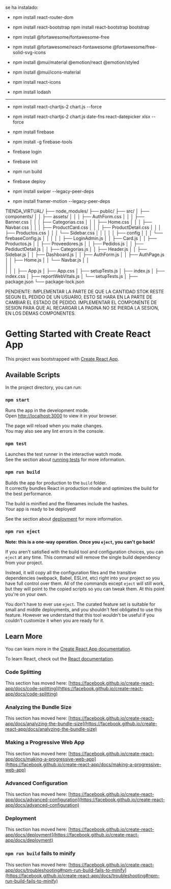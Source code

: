 se ha instalado:



- npm install react-router-dom

- npm install react-bootstrap
npm install react-bootstrap bootstrap


- npm install @fortawesome/fontawesome-free
- npm install @fortawesome/react-fontawesome @fortawesome/free-solid-svg-icons
- npm install @mui/material @emotion/react @emotion/styled
- npm install @mui/icons-material
- npm install react-icons
- npm install lodash
-----
- npm install react-chartjs-2 chart.js --force
- npm install react-chartjs-2 chart.js date-fns react-datepicker xlsx --force






- npm install firebase
- npm install -g firebase-tools

- firebase login
- firebase init
- npm run build
- firebase deploy
- npm install swiper --legacy-peer-deps
-  npm install framer-motion --legacy-peer-deps




TIENDA_VIRTUAL/
├── node_modules/
├── public/
├── src/
│   ├── components/
│   │   ├── assets/
│   │   │   ├── AuthForm.css
│   │   │   ├── Banner.css
│   │   │   ├── Categorias.css
│   │   │   ├── Home.css
│   │   │   ├── Navbar.css
│   │   │   ├── ProductCard.css
│   │   │   ├── ProductDetail.css
│   │   │   ├── Productos.css
│   │   │   └── Sidebar.css
│   │   │
│   │   ├── config
│   │   │   └── firebaseConfig.js
│   │   │
│   │   ├── LoginAdmin.js
│   │   ├── Card.js
│   │   ├── Productos.js
│   │   ├── Proveedores.js
│   │   ├── Pedidos.js
│   │   ├── PediductDetail.js
│   │   ├── Categorias.js
│   │   ├── Header.js
│   │   ├── Sidebar.js
│   │   ├── Dashboard.js
│   │   ├── AuthForm.js
│   │   ├── AuthPage.js
│   │   ├── Home.js
│   │   └── Navbar.js
│   │   
│   │   
│   │
│   ├── App.js
│   ├── App.css
│   ├── setupTests.js
│   ├── index.js
│   ├── index.css
│   ├── reportWebVitals.js
│   └── setupTests.js
│
├── package.json
└── package-lock.json


PENDIENTE:
IMPLEMENTAR LA PARTE DE QUE LA CANTIDAD STOK RESTE SEGUN EL PEDIDO DE UN USUARIO, ESTO SE HARA EN LA PARTE DE CAMBIAR EL ESTADO DE PEDIDO.
IMPLEMENTAR EL COMPONENTE DE SESION PARA QUE AL RECARGAR LA PAGINA NO SE PIERDA LA SESION, EN LOS DEMAS COMPONENTES.


























































# Getting Started with Create React App

This project was bootstrapped with [Create React App](https://github.com/facebook/create-react-app).

## Available Scripts

In the project directory, you can run:

### `npm start`

Runs the app in the development mode.\
Open [http://localhost:3000](http://localhost:3000) to view it in your browser.

The page will reload when you make changes.\
You may also see any lint errors in the console.

### `npm test`

Launches the test runner in the interactive watch mode.\
See the section about [running tests](https://facebook.github.io/create-react-app/docs/running-tests) for more information.

### `npm run build`

Builds the app for production to the `build` folder.\
It correctly bundles React in production mode and optimizes the build for the best performance.

The build is minified and the filenames include the hashes.\
Your app is ready to be deployed!

See the section about [deployment](https://facebook.github.io/create-react-app/docs/deployment) for more information.

### `npm run eject`

**Note: this is a one-way operation. Once you `eject`, you can't go back!**

If you aren't satisfied with the build tool and configuration choices, you can `eject` at any time. This command will remove the single build dependency from your project.

Instead, it will copy all the configuration files and the transitive dependencies (webpack, Babel, ESLint, etc) right into your project so you have full control over them. All of the commands except `eject` will still work, but they will point to the copied scripts so you can tweak them. At this point you're on your own.

You don't have to ever use `eject`. The curated feature set is suitable for small and middle deployments, and you shouldn't feel obligated to use this feature. However we understand that this tool wouldn't be useful if you couldn't customize it when you are ready for it.

## Learn More

You can learn more in the [Create React App documentation](https://facebook.github.io/create-react-app/docs/getting-started).

To learn React, check out the [React documentation](https://reactjs.org/).

### Code Splitting

This section has moved here: [https://facebook.github.io/create-react-app/docs/code-splitting](https://facebook.github.io/create-react-app/docs/code-splitting)

### Analyzing the Bundle Size

This section has moved here: [https://facebook.github.io/create-react-app/docs/analyzing-the-bundle-size](https://facebook.github.io/create-react-app/docs/analyzing-the-bundle-size)

### Making a Progressive Web App

This section has moved here: [https://facebook.github.io/create-react-app/docs/making-a-progressive-web-app](https://facebook.github.io/create-react-app/docs/making-a-progressive-web-app)

### Advanced Configuration

This section has moved here: [https://facebook.github.io/create-react-app/docs/advanced-configuration](https://facebook.github.io/create-react-app/docs/advanced-configuration)

### Deployment

This section has moved here: [https://facebook.github.io/create-react-app/docs/deployment](https://facebook.github.io/create-react-app/docs/deployment)

### `npm run build` fails to minify

This section has moved here: [https://facebook.github.io/create-react-app/docs/troubleshooting#npm-run-build-fails-to-minify](https://facebook.github.io/create-react-app/docs/troubleshooting#npm-run-build-fails-to-minify)
